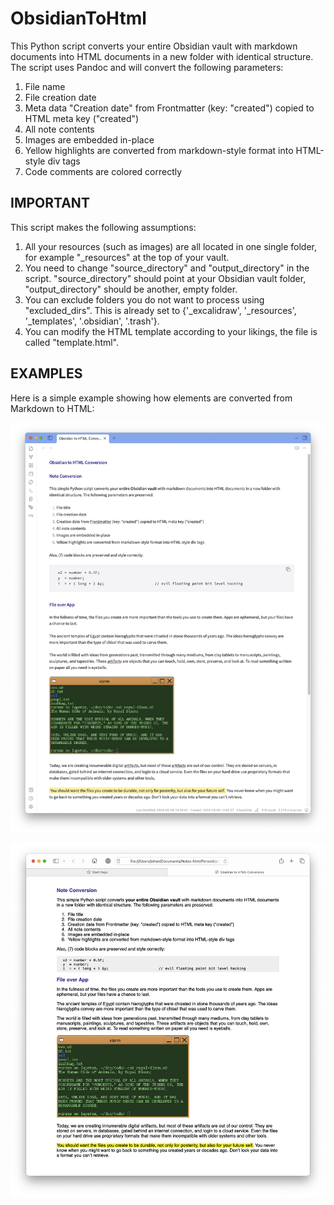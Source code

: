 # ObsidianToHtml
This Python script converts your entire Obsidian vault with markdown documents into HTML documents in a new folder with identical structure. The script uses Pandoc and will convert the following parameters:

1. File name
2. File creation date
3. Meta data "Creation date" from Frontmatter (key: "created") copied to HTML meta key ("created")
4. All note contents
5. Images are embedded in-place
6. Yellow highlights are converted from markdown-style format into HTML-style div tags
7. Code comments are colored correctly

## IMPORTANT

This script makes the following assumptions:
1. All your resources (such as images) are all located in one single folder, for example "_resources" at the top of your vault. 
2. You need to change "source_directory" and "output_directory" in the script. "source_directory" should point at your Obsidian vault folder, "output_directory" should be another, empty folder.
3. You can exclude folders you do not want to process using "excluded_dirs". This is already set to {'_excalidraw', '_resources', '_templates', '.obsidian', '.trash'}.
4. You can modify the HTML template according to your likings, the file is called "template.html".

## EXAMPLES

Here is a simple example showing how elements are converted from Markdown to HTML:

![](media/Example-obsidian.png)

![](media/Example-resulting_html.png)
